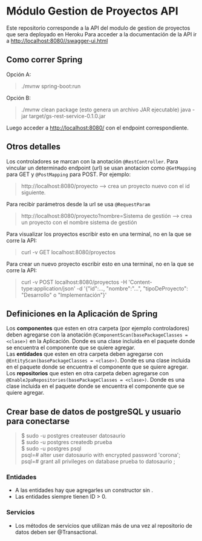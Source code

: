 # Módulo Gestion de Proyectos API
Este repositorio corresponde a la API del modulo de gestion de proyectos que sera deployado en Heroku
Para acceder a la documentación de la API ir a [http://localhost:8080//swagger-ui.html](http://localhost:8080/swagger-ui.html)

## Como correr Spring  
Opción A:
> ./mvnw spring-boot:run  

Opción B:
> ./mvnw clean package  (esto genera un archivo JAR ejecutable)
> java -jar target/gs-rest-service-0.1.0.jar  

Luego acceder a [http://localhost:8080/](http://localhost:8080/) con el endpoint correspondiente.

## Otros detalles  
Los controladores se marcan con la anotación `@RestController`.
Para vincular un determinado endpoint (url) se usan anotacion como `@GetMapping` para GET y `@PostMapping` para POST. Por ejemplo:
> http://localhost:8080/proyecto --> crea un proyecto nuevo con el id siguiente.  

Para recibir parámetros desde la url se usa `@RequestParam`
> http://localhost:8080/proyecto?nombre=Sistema de gestión --> crea un proyecto con el nombre sistema de gestión  

Para visualizar los proyectos escribir esto en una terminal, no en la que se corre la API:
> curl -v GET localhost:8080/proyectos  

Para crear un nuevo proyecto escribir esto en una terminal, no en la que se corre la API:
> curl -v POST localhost:8080/proyectos -H 'Content-type:application/json' -d '{"id":..., "nombre":"...", "tipoDeProyecto": "Desarrollo" o "Implementación"}'  

## Definiciones en la Aplicación de Spring
Los **componentes** que esten en otra carpeta (por ejemplo controladores) deben agregarse con la anotación `@ComponentScan(basePackageClasses = <clase>)` en la Aplicación. Donde <clase> es una clase incluida en el paquete donde se encuentra el componente que se quiere agregar.  
Las **entidades** que esten en otra carpeta deben agregarse con `@EntityScan(basePackageClasses = <clase>)`. Donde <clase> es una clase incluida en el paquete donde se encuentra el componente que se quiere agregar.  
Los **repositorios** que esten en otra carpeta deben agregarse con `@EnableJpaRepositories(basePackageClasses = <clase>)`. Donde <clase> es una clase incluida en el paquete donde se encuentra el componente que se quiere agregar.  

## Crear base de datos de postgreSQL y usuario para conectarse
>$ sudo -u postgres createuser datosaurio  
$ sudo -u postgres createdb prueba  
$ sudo -u postgres psql  
psql=# alter user datosaurio with encrypted password 'corona';  
psql=# grant all privileges on database prueba to datosaurio ;    
  
### Entidades  
- A las entidades hay que agregarles un constructor sin .  
- Las entidades siempre tienen ID > 0.  
  
### Servicios  
- Los métodos de servicios que utilizan más de una vez al repositorio de datos deben ser @Transactional.  